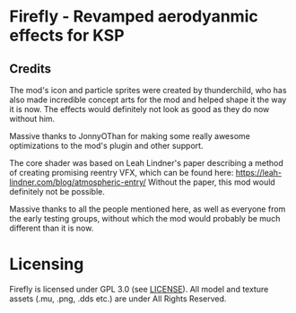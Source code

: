 # Firefly - Revamped aerodyanmic effects for KSP

## Credits

The mod's icon and particle sprites were created by thunderchild, who has also made incredible concept arts for the mod and helped shape it the way it is now. The effects would definitely not look as good as they do now without him.

Massive thanks to JonnyOThan for making some really awesome optimizations to the mod's plugin and other support.

The core shader was based on Leah Lindner's paper describing a method of creating promising reentry VFX, which can be found here: https://leah-lindner.com/blog/atmospheric-entry/
Without the paper, this mod would definitely not be possible.

Massive thanks to all the people mentioned here, as well as everyone from the early testing groups, without which the mod would probably be much different than it is now.

# Licensing
Firefly is licensed under GPL 3.0 (see [LICENSE](https://github.com/M1rageDev/Firefly/blob/dev/LICENSE)).
All model and texture assets (.mu, .png, .dds  etc.) are under All Rights Reserved.
